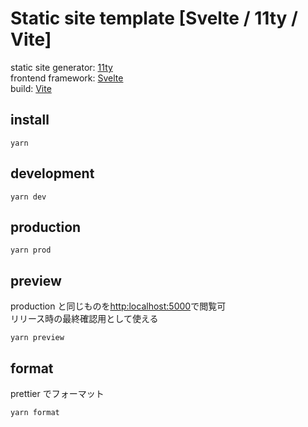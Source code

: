 # Static site template [Svelte / 11ty / Vite]

static site generator: [11ty](https://www.11ty.dev/)  
frontend framework: [Svelte](https://svelte.dev/)  
build: [Vite](https://vitejs.dev/)

## install

```
yarn
```

## development

```
yarn dev
```

## production

```
yarn prod
```

## preview

production と同じものを[http:localhost:5000](http:localhost:5000)で閲覧可  
リリース時の最終確認用として使える

```
yarn preview
```

## format

prettier でフォーマット

```
yarn format
```
